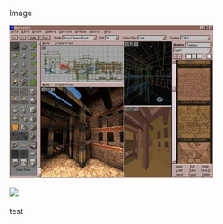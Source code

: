 Image  

![](media/image1.jpeg)

![](https://user-images.githubusercontent.com/1412924/124563019-f6366d00-de3f-11eb-9ff7-5ab64bc60ff9.jpeg)

test
